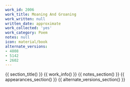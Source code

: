 ```yaml
---
work_id: 2006
work_title: Moaning And Groaning
work_written: null
written_date: approximate
work_collected: 'yes'
work_category: Poem
notes: null
icon: material/book
alternate_versions:
- 4808
- 5142
- 2602
---
```


{{ section_title() }}
{{ work_info() }}
{{ notes_section() }}
{{ appearances_section() }}
{{ alternate_versions_section() }}